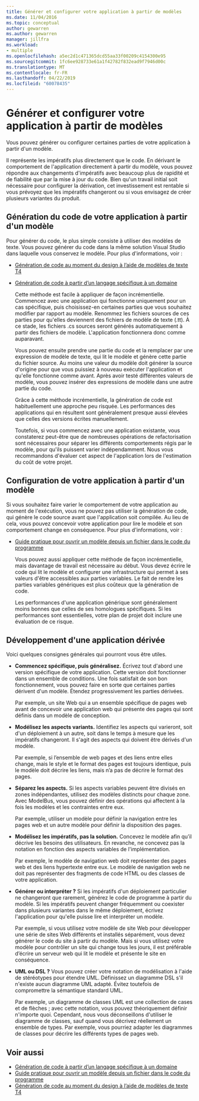 ```yaml
---
title: Générer et configurer votre application à partir de modèles
ms.date: 11/04/2016
ms.topic: conceptual
author: gewarren
ms.author: gewarren
manager: jillfra
ms.workload:
- multiple
ms.openlocfilehash: a5ec2d1c471365dcd55aa33f00209c4154300e95
ms.sourcegitcommit: 1fc6ee928733e61a1f42782f832ead9f7946d00c
ms.translationtype: MT
ms.contentlocale: fr-FR
ms.lasthandoff: 04/22/2019
ms.locfileid: "60078435"
---
```

# <a name="generate-and-configure-your-app-from-models"></a>Générer et configurer votre application à partir de modèles
Vous pouvez générer ou configurer certaines parties de votre application à partir d'un modèle.

 Il représente les impératifs plus directement que le code. En dérivant le comportement de l'application directement à partir du modèle, vous pouvez répondre aux changements d'impératifs avec beaucoup plus de rapidité et de fiabilité que par la mise à jour du code. Bien qu'un travail initial soit nécessaire pour configurer la dérivation, cet investissement est rentable si vous prévoyez que les impératifs changeront ou si vous envisagez de créer plusieurs variantes du produit.

## <a name="generating-the-code-of-your-application-from-a-model"></a>Génération du code de votre application à partir d'un modèle
 Pour générer du code, le plus simple consiste à utiliser des modèles de texte. Vous pouvez générer du code dans la même solution Visual Studio dans laquelle vous conservez le modèle. Pour plus d'informations, voir :

- [Génération de code au moment du design à l’aide de modèles de texte T4](../modeling/design-time-code-generation-by-using-t4-text-templates.md)

- [Génération de code à partir d’un langage spécifique à un domaine](../modeling/generating-code-from-a-domain-specific-language.md)

  Cette méthode est facile à appliquer de façon incrémentielle. Commencez avec une application qui fonctionne uniquement pour un cas spécifique, puis choisissez-en certaines parties que vous souhaitez modifier par rapport au modèle. Renommez les fichiers sources de ces parties pour qu'elles deviennent des fichiers de modèle de texte (.tt). À ce stade, les fichiers .cs sources seront générés automatiquement à partir des fichiers de modèle. L'application fonctionnera donc comme auparavant.

  Vous pouvez ensuite prendre une partie du code et la remplacer par une expression de modèle de texte, qui lit le modèle et génère cette partie du fichier source. Au moins une valeur du modèle doit générer la source d'origine pour que vous puissiez à nouveau exécuter l'application et qu'elle fonctionne comme avant. Après avoir testé différentes valeurs de modèle, vous pouvez insérer des expressions de modèle dans une autre partie du code.

  Grâce à cette méthode incrémentielle, la génération de code est habituellement une approche peu risquée. Les performances des applications qui en résultent sont généralement presque aussi élevées que celles des versions écrites manuellement.

  Toutefois, si vous commencez avec une application existante, vous constaterez peut-être que de nombreuses opérations de refactorisation sont nécessaires pour séparer les différents comportements régis par le modèle, pour qu'ils puissent varier indépendamment. Nous vous recommandons d'évaluer cet aspect de l'application lors de l'estimation du coût de votre projet.

## <a name="configuring-your-application-from-a-model"></a>Configuration de votre application à partir d'un modèle
 Si vous souhaitez faire varier le comportement de votre application au moment de l'exécution, vous ne pouvez pas utiliser la génération de code, qui génère le code source avant que l'application soit compilée. Au lieu de cela, vous pouvez concevoir votre application pour lire le modèle et son comportement change en conséquence. Pour plus d'informations, voir :

- [Guide pratique pour ouvrir un modèle depuis un fichier dans le code du programme](../modeling/how-to-open-a-model-from-file-in-program-code.md)

  Vous pouvez aussi appliquer cette méthode de façon incrémentielle, mais davantage de travail est nécessaire au début. Vous devez écrire le code qui lit le modèle et configurer une infrastructure qui permet à ses valeurs d'être accessibles aux parties variables. Le fait de rendre les parties variables génériques est plus coûteux que la génération de code.

  Les performances d'une application générique sont généralement moins bonnes que celles de ses homologues spécifiques. Si les performances sont essentielles, votre plan de projet doit inclure une évaluation de ce risque.

## <a name="developing-a-derived-application"></a>Développement d'une application dérivée
 Voici quelques consignes générales qui pourront vous être utiles.

- **Commencez spécifique, puis généralisez.** Écrivez tout d'abord une version spécifique de votre application. Cette version doit fonctionner dans un ensemble de conditions. Une fois satisfait de son bon fonctionnement, vous pouvez faire en sorte que certaines parties dérivent d'un modèle. Étendez progressivement les parties dérivées.

     Par exemple, un site Web qui a un ensemble spécifique de pages web avant de concevoir une application web qui présente des pages qui sont définis dans un modèle de conception.

- **Modélisez les aspects variants.** Identifiez les aspects qui varieront, soit d'un déploiement à un autre, soit dans le temps à mesure que les impératifs changeront. Il s'agit des aspects qui doivent être dérivés d'un modèle.

     Par exemple, si l’ensemble de web pages et des liens entre elles change, mais le style et le format des pages est toujours identique, puis le modèle doit décrire les liens, mais n’a pas de décrire le format des pages.

- **Séparez les aspects.** Si les aspects variables peuvent être divisés en zones indépendantes, utilisez des modèles distincts pour chaque zone. Avec ModelBus, vous pouvez définir des opérations qui affectent à la fois les modèles et les contraintes entre eux.

     Par exemple, utiliser un modèle pour définir la navigation entre les pages web et un autre modèle pour définir la disposition des pages.

- **Modélisez les impératifs, pas la solution.** Concevez le modèle afin qu’il décrive les besoins des utilisateurs. En revanche, ne concevez pas la notation en fonction des aspects variables de l'implémentation.

     Par exemple, le modèle de navigation web doit représenter des pages web et des liens hypertexte entre eux. Le modèle de navigation web ne doit pas représenter des fragments de code HTML ou des classes de votre application.

- **Générer ou interpréter ?** Si les impératifs d'un déploiement particulier ne changeront que rarement, générez le code de programme à partir du modèle. Si les impératifs peuvent changer fréquemment ou coexister dans plusieurs variantes dans le même déploiement, écrivez l'application pour qu'elle puisse lire et interpréter un modèle.

     Par exemple, si vous utilisez votre modèle de site Web pour développer une série de sites Web différents et installés séparément, vous devez générer le code du site à partir du modèle. Mais si vous utilisez votre modèle pour contrôler un site qui change tous les jours, il est préférable d’écrire un serveur web qui lit le modèle et présente le site en conséquence.

- **UML ou DSL ?** Vous pouvez créer votre notation de modélisation à l'aide de stéréotypes pour étendre UML. Définissez un diagramme DSL s'il n'existe aucun diagramme UML adapté. Évitez toutefois de compromettre la sémantique standard UML.

     Par exemple, un diagramme de classes UML est une collection de cases et de flèches ; avec cette notation, vous pouvez théoriquement définir n'importe quoi. Cependant, nous vous déconseillons d'utiliser le diagramme de classes, sauf quand vous décrivez réellement un ensemble de types. Par exemple, vous pourriez adapter les diagrammes de classes pour décrire les différents types de pages web.

## <a name="see-also"></a>Voir aussi

- [Génération de code à partir d’un langage spécifique à un domaine](../modeling/generating-code-from-a-domain-specific-language.md)
- [Guide pratique pour ouvrir un modèle depuis un fichier dans le code du programme](../modeling/how-to-open-a-model-from-file-in-program-code.md)
- [Génération de code au moment du design à l’aide de modèles de texte T4](../modeling/design-time-code-generation-by-using-t4-text-templates.md)